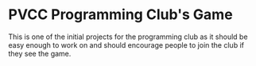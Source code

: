 # PVCC Programming Club's Game
This is one of the initial projects for the programming club as it should be easy enough to work on and should encourage people to join the club if they see the game.
